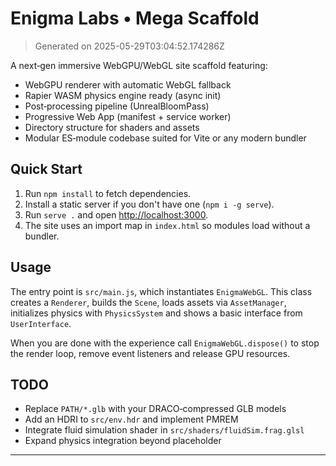 # Enigma Labs • Mega Scaffold

> Generated on 2025-05-29T03:04:52.174286Z

A next‑gen immersive WebGPU/WebGL site scaffold featuring:
- WebGPU renderer with automatic WebGL fallback
- Rapier WASM physics engine ready (async init)
- Post‑processing pipeline (UnrealBloomPass)
- Progressive Web App (manifest + service worker)
- Directory structure for shaders and assets
- Modular ES‑module codebase suited for Vite or any modern bundler

## Quick Start

1. Run `npm install` to fetch dependencies.
2. Install a static server if you don't have one (`npm i -g serve`).
3. Run `serve .` and open [http://localhost:3000](http://localhost:3000).
4. The site uses an import map in `index.html` so modules load without a bundler.

## Usage

The entry point is `src/main.js`, which instantiates `EnigmaWebGL`. This class
creates a `Renderer`, builds the `Scene`, loads assets via `AssetManager`,
initializes physics with `PhysicsSystem` and shows a basic interface from
`UserInterface`.

When you are done with the experience call `EnigmaWebGL.dispose()` to stop the
render loop, remove event listeners and release GPU resources.

## TODO

- Replace `PATH/*.glb` with your DRACO‑compressed GLB models
- Add an HDRI to `src/env.hdr` and implement PMREM
- Integrate fluid simulation shader in `src/shaders/fluidSim.frag.glsl`
- Expand physics integration beyond placeholder

---
